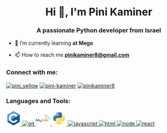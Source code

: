 <h1 align="center">Hi 👋, I'm Pini Kaminer</h1>
<h3 align="center">A passionate Python developer from Israel</h3>

- 🌱 I’m currently learning **at Mego**

- 📫 How to reach me **pinikaminer8@gmail.com**

<h3 align="left">Connect with me:</h3>
<p align="left">
<a href="https://twitter.com/pini_yellow" target="blank"><img align="center" src="https://raw.githubusercontent.com/rahuldkjain/github-profile-readme-generator/master/src/images/icons/Social/twitter.svg" alt="pini_yellow" height="30" width="40" /></a>
<a href="https://linkedin.com/in/pini-kaminer" target="blank"><img align="center" src="https://raw.githubusercontent.com/rahuldkjain/github-profile-readme-generator/master/src/images/icons/Social/linked-in-alt.svg" alt="pini-kaminer" height="30" width="40" /></a>
<a href="https://www.leetcode.com/pinikaminer8" target="blank"><img align="center" src="https://raw.githubusercontent.com/rahuldkjain/github-profile-readme-generator/master/src/images/icons/Social/leet-code.svg" alt="pinikaminer8" height="30" width="40" /></a>
</p>

<h3 align="left">Languages and Tools:</h3>
<p align="left">
<a href="https://www.cprogramming.com/" target="_blank" rel="noreferrer"> <img src="https://raw.githubusercontent.com/devicons/devicon/master/icons/c/c-original.svg" alt="c" width="40" height="40"/> </a>
<a href="https://git-scm.com/" target="_blank" rel="noreferrer"> <img src="https://www.vectorlogo.zone/logos/git-scm/git-scm-icon.svg" alt="git" width="40" height="40"/> </a>
<a href="https://www.mysql.com/" target="_blank" rel="noreferrer"> <img src="https://raw.githubusercontent.com/devicons/devicon/master/icons/mysql/mysql-original-wordmark.svg" alt="mysql" width="40" height="40"/> </a>
<a href="https://www.python.org" target="_blank" rel="noreferrer"> <img src="https://raw.githubusercontent.com/devicons/devicon/master/icons/python/python-original.svg" alt="python" width="40" height="40"/> </a>
<a href="https://www.javascript.com" target="_blank" rel="noreferrer"> <img src="https://upload.wikimedia.org/wikipedia/commons/thumb/9/99/Unofficial_JavaScript_logo_2.svg/800px-Unofficial_JavaScript_logo_2.svg.png" alt="javascript" width="40" height="40"/> </a>
<a href="https://www.w3.org" target="_blank" rel="noreferrer"> <img src="https://cdn-icons-png.flaticon.com/512/888/888859.png" alt="html" width="40" height="40"/> </a>
<a href="https://nodejs.org" target="_blank" rel="noreferrer"> <img src="https://cdn-icons-png.flaticon.com/512/919/919825.png" alt="node" width="40" height="40"/> </a>
<a href="https://reactjs.org" target="_blank" rel="noreferrer"> <img src="https://upload.wikimedia.org/wikipedia/commons/thumb/a/a7/React-icon.svg/1150px-React-icon.svg.png" alt="react" width="40" height="40"/> </a>
</p>
